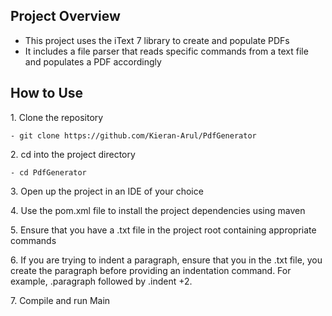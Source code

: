 ## Project Overview

- This project uses the iText 7 library to create and populate PDFs
- It includes a file parser that reads specific commands from a text file and populates a PDF accordingly

## How to Use

1\. Clone the repository

    - git clone https://github.com/Kieran-Arul/PdfGenerator

2\. cd into the project directory

    - cd PdfGenerator

3\. Open up the project in an IDE of your choice

4\. Use the pom.xml file to install the project dependencies using maven

5\. Ensure that you have a .txt file in the project root containing appropriate commands

6\. If you are trying to indent a paragraph, ensure that you in the .txt file, you create the paragraph before providing an indentation command. For example, .paragraph followed by .indent +2.

7\. Compile and run Main
